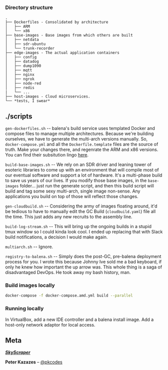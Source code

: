### Directory structure

```
.
├── Dockerfiles - Consolidated by architecture
│   ├── ARM
│   └── x86
├── base-images - Base images from which others are built
│   ├── netdata
│   ├── sdr-ubuntu
│   └── trunk-recorder
├── edge-images - The actual application containers
│   ├── config
│   ├── datadog
│   ├── dump1090
│   ├── mqtt
│   ├── nginx
│   ├── ngrok
│   ├── node-red
│   ├── redis
|   └── ...
├── host-images - Cloud microservices.
└── *tests, I swear*
```

## ./scripts

`gen-dockerfiles.sh` -- balena's build service uses templated Docker and compose files to manage multiple architectures. Because we're building ourselves, we have to generate the multi-arch versions manually. So, `docker-compose.yml` and all the `Dockerfile.template` files are the source of truth. Make your changes there, and regenrate the ARM and x86 versions. You can find their subsitution lingo [here](https://www.balena.io/docs/learn/develop/dockerfile/#dockerfile-templates).

`build-base-images.sh` -- We rely on an SDR driver and leaning tower of esoteric libraries to come up with an environment that will compile most of our eventual software and support a lot of hardware. It's a multi-phase build to save us years of our lives. If you modify those base images, in the `base-images` folder... just run the generate script, and then this build script will build and tag some sexy multi-arch, single image non-sense. Any applications you build on top of those will reflect those changes.

`gen-cloudbuild.sh` -- Considering the army of images floating around, it'd be tedious to have to manually edit the GC Build (`cloudbuild.yaml`) file all the time. This just adds any new recruits to the assembly line.

`build-log-stream.sh` -- This will bring up the ongoing builds in a stupid tmux window so I could kinda look cool. I ended up replacing that with Slack build notifications, a decision I would make again.

`multiarch.sh` -- Ignore.

`registry-to-balena.sh` -- Simply does the post-GC, pre-balena deployment process for you. I wrote this because Johnny Ive sold me a bad keyboard, if only he knew how important the up arrow was. This whole thing is a saga of disadvantaged DevOps. He took away my bash history, man.

### Build images locally

```bash
docker-compose -f docker-compose.amd.yml build --parallel
```

### Running locally

In VirtualBox, add a new IDE controller and a balena install image. Add a host-only network adaptor for local access.

## Meta

**_[SkyScraper](https://skyscraper.ai)_**

**Peter Kazazes** – [@pkcodes](https://twitter.com/pkcodes)
